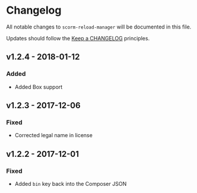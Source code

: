# Changelog

All notable changes to `scorm-reload-manager` will be documented in this file.

Updates should follow the [Keep a CHANGELOG](http://keepachangelog.com/) principles.

## v1.2.4 - 2018-01-12

### Added
- Added Box support

## v1.2.3 - 2017-12-06

### Fixed
- Corrected legal name in license

## v1.2.2 - 2017-12-01

### Fixed
- Added `bin` key back into the Composer JSON

